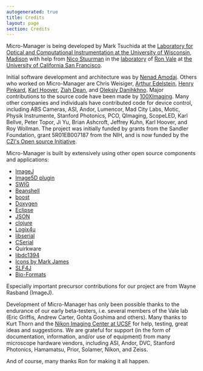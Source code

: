 ```yaml
---
autogenerated: true
title: Credits
layout: page
section: Credits
---
```


Micro-Manager is being developed by Mark Tsuchida at the [Laboratory for
Optical and Computational Instrumentation at the University of
Wisconsin, Madison](https://eliceirilab.org/) with help from [Nico
Stuurman](http://valelab.ucsf.edu/external/people/directory.html) in the
[laboratory](http://valelab.ucsf.edu) of [Ron
Vale](http://valelab.ucsf.edu/external/people/directory.html) at [the
University of California San Francisco](http://www.ucsf.edu).

Initial software development and architecture was by [Nenad
Amodaj](http://nenad.amodaj.com). Others who worked on Micro-Manager are
Chris Weisiger, [Arthur
Edelstein](http://valelab.ucsf.edu/external/people/directory.html),
[Henry Pinkard](http://valelab.ucsf.edu/external/people/directory.html),
[Karl
Hoover](http://valelab.ucsf.edu/external/people/directorypast.html),
[Ziah Dean](http://valelab.ucsf.edu/external/people/directorypast.html),
and [Oleksiy
Danihkhno](http://valelab.ucsf.edu/external/people/directorypast.html).
Major contributions to the source code have been made by
[100XImaging](http://100ximaging.com). Many other companies and
individuals have contributed code for device control, including ABS
Cameras, ASI, Andor, Lumencor, Mad City Labs, Motic, Physik Instrumente,
Stanford Photonics, PCO, QImaging, ScopeLED, Karl Bellve, Peter Topor,
Ji Yu, Brian Ashcroft, Jeffrey Kuhn, Karl Hoover, and Roy Wollman. The
project was initially funded by grants from the Sandler Foundation,
grant 5R01EB007187 from the NIH, and is now funded by the [CZI's Open
source
Initiative](https://chanzuckerberg.com/newsroom/chan-zuckerberg-initiative-awards-5-million-for-open-source-software-projects-essential-to-science/).

Micro-Manager is built by extensively using other open source components
and applications:  

-   [ImageJ](http://rsb.info.nih.gov/ij/)
-   [Image5D plugin](http://rsb.info.nih.gov/ij/plugins/image5d.html)
-   [SWIG](http://www.swig.org/)
-   [Beanshell](http://www.beanshell.org/)
-   [boost](http://www.boost.org/)
-   [Doxygen](http://www.stack.nl/%7Edimitri/doxygen/)
-   [Eclipse](http://www.eclipse.org/)
-   [JSON](http://www.json.org/)
-   [clojure](http://clojure.org/)
-   [Logix4u](http://www.logix4u.net/inpout32.htm)
-   [libserial](http://libserial.sourceforge.net/mediawiki/index.php/Main_Page)
-   [CSerial](http://www.codeproject.com/system/serial.asp)
-   Quirkware
-   [libdc1394](http://damien.douxchamps.net/ieee1394/libdc1394/)
-   [Icons by Mark James](http://www.famfamfam.com/)
-   [SLF4J](http://www.slf4j.org/)
-   [Bio-Formats](http://loci.wisc.edu/software/bio-formats)

Especially important precursor contributions for our project are from
Wayne Rasband (ImageJ).

Development of Micro-Manager has only been possible thanks to the
endurance of our early beta-testers, i.e. several members of the Vale
lab (Eric Griffis, Andrew Carter, Gohta Goshima and others). Many thanks
to Kurt Thorn and the [Nikon Imaging Center at
UCSF](http://nic.ucsf.edu/) for help, testing, great ideas and
suggestions. We are grateful for support (in the form of documentation,
information, and/or use of equipment) from many microscope hardware
vendors, including ASI, Andor, DVC, Stanford Photonics, Hamamatsu,
Prior, Solamer, Nikon, and Zeiss.

And of course, many thanks Ron for making it all happen.

